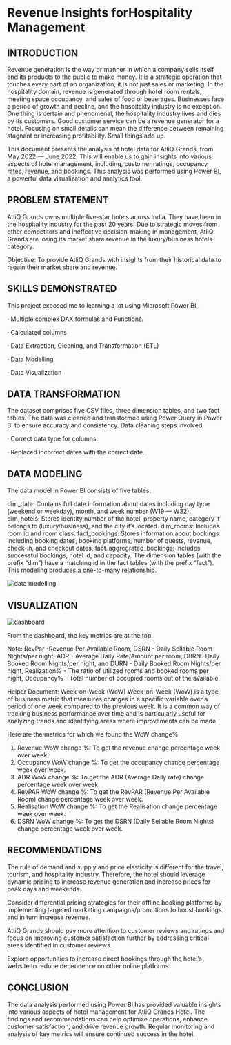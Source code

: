 # Revenue Insights forHospitality Management


## INTRODUCTION

Revenue generation is the way or manner in which a company sells itself and its products to the public to make money. It is a strategic operation that touches every part of an organization; it is not just sales or marketing. In the hospitality domain, revenue is generated through hotel room rentals, meeting space occupancy, and sales of food or beverages. Businesses face a period of growth and decline, and the hospitality industry is no exception. One thing is certain and phenomenal, the hospitality industry lives and dies by its customers. Good customer service can be a revenue generator for a hotel. Focusing on small details can mean the difference between remaining stagnant or increasing profitability. Small things add up.

This document presents the analysis of hotel data for AtliQ Grands, from May 2022 — June 2022. This will enable us to gain insights into various aspects of hotel management, including, customer ratings, occupancy rates, revenue, and bookings. This analysis was performed using Power BI, a powerful data visualization and analytics tool.

## PROBLEM STATEMENT

AtliQ Grands owns multiple five-star hotels across India. They have been in the hospitality industry for the past 20 years. Due to strategic moves from other competitors and ineffective decision-making in management, AtliQ Grands are losing its market share revenue in the luxury/business hotels category.

Objective: To provide AtliQ Grands with insights from their historical data to regain their market share and revenue.

## SKILLS DEMONSTRATED

This project exposed me to learning a lot using Microsoft Power BI.

· Multiple complex DAX formulas and Functions.

· Calculated columns

· Data Extraction, Cleaning, and Transformation (ETL)

· Data Modelling

· Data Visualization

## DATA TRANSFORMATION

The dataset comprises five CSV files, three dimension tables, and two fact tables. The data was cleaned and transformed using Power Query in Power BI to ensure accuracy and consistency. Data cleaning steps involved;

· Correct data type for columns.

· Replaced incorrect dates with the correct date.

## DATA MODELING

The data model in Power BI consists of five tables:

dim_date: Contains full date information about dates including day type (weekend or weekday), month, and week number (W19 — W32). dim_hotels: Stores identity number of the hotel, property name, category it belongs to (luxury/business), and the city it’s located. dim_rooms: Includes room id and room class. fact_bookings: Stores information about bookings including booking dates, booking platforms, number of guests, revenue, check-in, and checkout dates. fact_aggregrated_bookings: Includes successful bookings, hotel id, and capacity. The dimension tables (with the prefix “dim”) have a matching id in the fact tables (with the prefix “fact”). This modeling produces a one-to-many relationship.

![data modelling](https://github.com/Bhimashankark/PowerBI-dashboard-on-Revenue-Insights-for-hotel/assets/124131684/73a28dbf-0278-4f26-b043-f572c9d683dd)

## VISUALIZATION

![dashboard](https://github.com/Bhimashankark/PowerBI-dashboard-on-Revenue-Insights-for-hotel/assets/124131684/4369692b-e0fc-459e-9ce5-66c8b92b3da3)

From the dashboard, the key metrics are at the top.

Note: RevPar -Revenue Per Available Room, DSRN - Daily Sellable Room Nights/per night, ADR - Average Daily Rate/Amount per room, DBRN -Daily Booked Room Nights/per night, and DURN - Daily Booked Room Nights/per night, Realization% - The ratio of utilized rooms and booked rooms per night, Occupancy% - Total number of occupied rooms out of the available.


Helper Document: Week-on-Week (WoW)  Week-on-Week (WoW) is a type of business metric that measures changes in a specific variable over a period of one week compared to the previous week. It is a common way of tracking business performance over time and is particularly useful for analyzing trends and identifying areas where improvements can be made.

 Here are the metrics for which we found the WoW change% 

1. Revenue WoW change %: To get the revenue change percentage week over week. 
2. Occupancy WoW change %: To get the occupancy change percentage week over week. 
3. ADR WoW change %: To get the ADR (Average Daily rate) change percentage week over week. 
4. RevPAR WoW change %: To get the RevPAR (Revenue Per Available Room) change percentage week over week. 
5. Realisation WoW change %: To get the Realisation change percentage week over week. 
6. DSRN WoW change %: To get the DSRN (Daily Sellable Room Nights) change percentage week over week. 

## RECOMMENDATIONS

The rule of demand and supply and price elasticity is different for the travel, tourism, and hospitality industry. Therefore, the hotel should leverage dynamic pricing to increase revenue generation and increase prices for peak days and weekends.

Consider differential pricing strategies for their offline booking platforms by implementing targeted marketing campaigns/promotions to boost bookings and in turn increase revenue.

AtliQ Grands should pay more attention to customer reviews and ratings and focus on improving customer satisfaction further by addressing critical areas identified in customer reviews.

Explore opportunities to increase direct bookings through the hotel’s website to reduce dependence on other online platforms.

## CONCLUSION

The data analysis performed using Power BI has provided valuable insights into various aspects of hotel management for AtliQ Grands Hotel. The findings and recommendations can help optimize operations, enhance customer satisfaction, and drive revenue growth. Regular monitoring and analysis of key metrics will ensure continued success in the hotel. 
